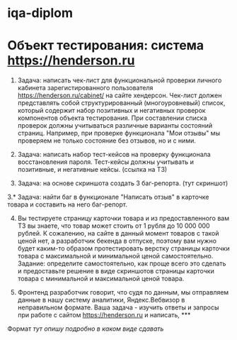 # iqa-diplom

# Объект тестирования: система https://henderson.ru


1. Задача: написать чек-лист для функциональной проверки личного кабинета зарегистированного пользователя https://henderson.ru/cabinet/ на сайте хендерсон.
Чек-лист должен представлять собой структурированный (многоуровневый) список, который содержит набор позитивных и негативных проверок компонентов объекта тестирования. При составлении списка проверок должны учитываться различные варианты состояний страниц. Например, при проверке функционала "Мои отзывы" мы проверяем не только состояние без отзывов, но и с ними.

2. Задача: написать набор тест-кейсов на проверку функционала восстановления пароля. Тест-кейсы должны учитывать и позитивные, и негативные кейсы.
(ссылка на ТЗ)

3. Задача: на основе скриншота создать 3 баг-репорта.
(тут скриншот)

3.* Задача: найти баг в функционале "Написать отзыв" в карточке товара и составить на него баг-репорт.

4. Вы тестируете страницу карточки товара и из предоставленного вам ТЗ вы знаете, что товар может стоить от 1 рубля до 10 000 000 рублей. К сожалению, на сайте в данный момент товаров с такой ценой нет, а разработчик бекенда в отпуске, поэтому вам нужно будет каким-то образом протестировать верстку страницы карточки товара с максимальной и минимальной ценой самостоятельно.
Задание: определите самостоятельно, как проще всего это сделать и предоставьте решение в виде скриншотов страницы карточки товара с минимальной и максимальной ценой товара.

5. Фронтенд разработчик говорит, что судя по данным, мы отправляем данные в нашу систему аналитики, Яндекс.Вебвизор в неправильном формате. Ваша задача - изучить ответы и запросы при работе с сайтом https://henderson.ru и написать, ***


Формат *тут опишу подробно в каком виде сдавать*
